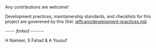 Any contributions are welcome!

Development practices, maintainership standards, and checklists for this project are goverened by this Gist: [jeffcarp/development-practices.md](https://gist.github.com/jeffcarp/86efccaa19a2261048e4c3588ac0b085).

*----- forked -------*

H Nameer, S Fahad & A Yousuf
